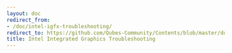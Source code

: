 ```yaml
---
layout: doc
redirect_from:
- /doc/intel-igfx-troubleshooting/
redirect_to: https://github.com/Qubes-Community/Contents/blob/master/docs/troubleshooting/intel-igfx-troubleshooting.md
title: Intel Integrated Graphics Troubleshooting
---
```

